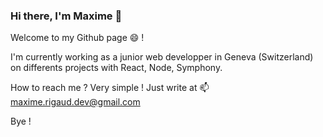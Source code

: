 ### Hi there, I'm Maxime 👋

Welcome to my Github page :smile: !

I'm currently working as a junior web developper in Geneva (Switzerland) on differents projects with React, Node, Symphony.

How to reach me ? Very simple ! Just write at 📫 maxime.rigaud.dev@gmail.com 

Bye !
